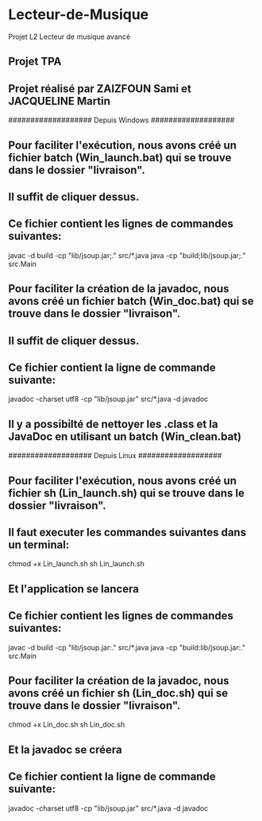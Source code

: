 # Lecteur-de-Musique
Projet L2 Lecteur de musique avancé 

## Projet TPA ##
## Projet réalisé par ZAIZFOUN Sami et JACQUELINE Martin ##


################### Depuis Windows ###################
## Pour faciliter l'exécution, nous avons créé un fichier batch (Win_launch.bat) qui se trouve dans le dossier "livraison". ##
## Il suffit de cliquer dessus. ##

## Ce fichier contient les lignes de commandes suivantes: ##

javac -d build -cp "lib/jsoup.jar;." src/*.java
java -cp "build;lib/jsoup.jar;." src.Main

## Pour faciliter la création de la javadoc, nous avons créé un fichier batch (Win_doc.bat) qui se trouve dans le dossier "livraison". ##
## Il suffit de cliquer dessus. ##

## Ce fichier contient la ligne de commande suivante: ##

javadoc -charset utf8 -cp "lib/jsoup.jar" src/*.java -d javadoc

## Il y a possibilté de nettoyer les .class et la JavaDoc en utilisant un batch (Win_clean.bat)


################### Depuis Linux ###################
## Pour faciliter l'exécution, nous avons créé un fichier sh (Lin_launch.sh) qui se trouve dans le dossier "livraison". ##
## Il faut executer les commandes suivantes dans un terminal: ##

chmod +x Lin_launch.sh 
sh Lin_launch.sh

## Et l'application se lancera ##

## Ce fichier contient les lignes de commandes suivantes: ##

javac -d build -cp "lib/jsoup.jar:." src/*.java
java -cp "build:lib/jsoup.jar:." src.Main

## Pour faciliter la création de la javadoc, nous avons créé un fichier sh (Lin_doc.sh) qui se trouve dans le dossier "livraison". ##
chmod +x Lin_doc.sh 
sh Lin_doc.sh

## Et la javadoc se créera ##

## Ce fichier contient la ligne de commande suivante: ##

javadoc -charset utf8 -cp "lib/jsoup.jar" src/*.java -d javadoc
